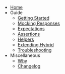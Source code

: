 - [Home](./README.md)
- Guide
  - [Getting Started](./getting-started.md)
  - [Mocking Responses](./mocking-responses.md)
  - [Expectations](./expectations.md)
  - [Assertions](./assertions.md)
  - [Helpers](./helpers.md)
  - [Extending Hybrid](./extending.md)
  - [Troubleshooting](./troubleshooting.md)
- Miscellaneous
  - [Why](./why.md)
  - [Changelog](./changelog.md)